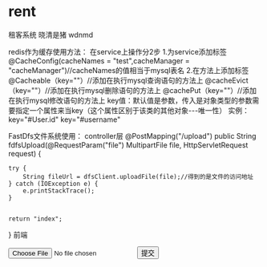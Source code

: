 # rent
租客系统
晓清是猪
wdnmd


redis作为缓存使用方法：
在service上操作分2步
1.为service添加标签
@CacheConfig(cacheNames = "test",cacheManager = "cacheManager")//cacheNames的值相当于mysql表名
2.在方法上添加标签
@Cacheable（key=""）//添加在执行mysql查询语句的方法上
@cacheEvict（key=""）//添加在执行mysql删除语句的方法上
@cachePut（key=""）//添加在执行mysql修改语句的方法上
key值：默认值是参数，传入是对象类型的参数需要指定一个属性来当key（这个属性区别于该类的其他对象---唯一性）
实例：key="#User.id" key="#username"


FastDfs文件系统使用：
controller层
@PostMapping("/upload")
public String fdfsUpload(@RequestParam("file") MultipartFile file, HttpServletRequest request) {


    try {
        String fileUrl = dfsClient.uploadFile(file);//得到的是文件的访问地址
    } catch (IOException e) {
        e.printStackTrace();
    }


    return "index";
}
前端
<form action="/upload" method="post" enctype="multipart/form-data">
    <input type="file" name="file">
    <input type="submit" value="提交">
</form>

